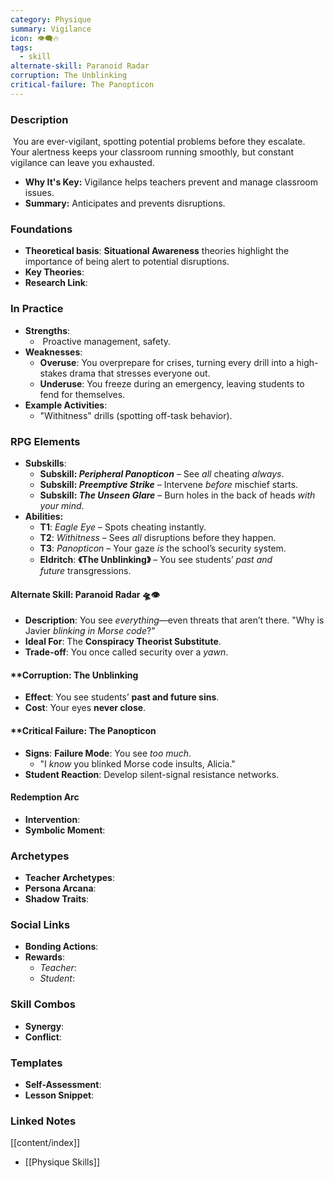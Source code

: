 ```yaml
---
category: Physique
summary: Vigilance
icon: 👁️‍🗨️🔥
tags:
  - skill
alternate-skill: Paranoid Radar
corruption: The Unblinking
critical-failure: The Panopticon
---
```


### **Description**  
 You are ever-vigilant, spotting potential problems before they escalate. Your alertness keeps your classroom running smoothly, but constant vigilance can leave you exhausted.
- **Why It's Key:** Vigilance helps teachers prevent and manage classroom issues.
- **Summary:** Anticipates and prevents disruptions.

### **Foundations**  
- **Theoretical basis**: **Situational Awareness** theories highlight the importance of being alert to potential disruptions.
- **Key Theories**: 
- **Research Link**: 

### **In Practice**  
- **Strengths**:  
	-  Proactive management, safety.
- **Weaknesses**:  
	- **Overuse**: You overprepare for crises, turning every drill into a high-stakes drama that stresses everyone out.
	- **Underuse**: You freeze during an emergency, leaving students to fend for themselves.
- **Example Activities**:  
	- "Withitness" drills (spotting off-task behavior).

### **RPG Elements**  
- **Subskills**: 
	- **Subskill: _Peripheral Panopticon_** – See _all_ cheating _always_.
	- **Subskill: _Preemptive Strike_** – Intervene _before_ mischief starts.
	- **Subskill: _The Unseen Glare_** – Burn holes in the back of heads _with your mind_.
- **Abilities:**
	- **T1**: _Eagle Eye_ – Spots cheating instantly.
	- **T2**: _Withitness_ – Sees _all_ disruptions before they happen.
	- **T3**: _Panopticon_ – Your gaze _is_ the school’s security system.
	- **Eldritch**: **《The Unblinking》** – You see students’ _past and future_ transgressions.
#### **Alternate Skill: Paranoid Radar** 🛸👁️
- **Description**: You see _everything_—even threats that aren’t there. "Why is Javier _blinking in Morse code_?"
- **Ideal For**: The **Conspiracy Theorist Substitute**.
- **Trade-off**: You once called security over a _yawn_.
#### **Corruption: The Unblinking
- **Effect**: You see students’ **past and future sins**.
- **Cost**: Your eyes **never close**.
#### **Critical Failure: The Panopticon 
- **Signs**: **Failure Mode**: You see _too much_.
    - "I _know_ you blinked Morse code insults, Alicia."
- **Student Reaction**: Develop silent-signal resistance networks.
#### **Redemption Arc**  
- **Intervention**: 
- **Symbolic Moment**: 

### **Archetypes**  
- **Teacher Archetypes**: 
- **Persona Arcana**: 
- **Shadow Traits**: 

### **Social Links**  
- **Bonding Actions**: 
- **Rewards**:  
  - *Teacher*: 
  - *Student*: 

### **Skill Combos**  
- **Synergy**: 
- **Conflict**:  

### **Templates**  
- **Self-Assessment**: 
- **Lesson Snippet**: 

### **Linked Notes**  
[[content/index]]
- [[Physique Skills]]